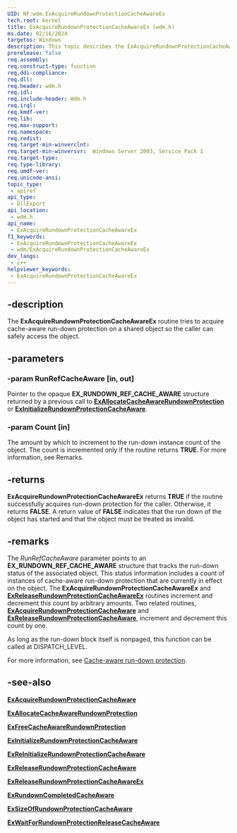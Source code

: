 ```yaml
---
UID: NF:wdm.ExAcquireRundownProtectionCacheAwareEx
tech.root: kernel
title: ExAcquireRundownProtectionCacheAwareEx (wdm.h)
ms.date: 02/16/2024
targetos: Windows
description: This topic describes the ExAcquireRundownProtectionCacheAwareEx function.
prerelease: false
req.assembly: 
req.construct-type: function
req.ddi-compliance: 
req.dll: 
req.header: wdm.h
req.idl: 
req.include-header: Wdm.h
req.irql: 
req.kmdf-ver: 
req.lib: 
req.max-support: 
req.namespace: 
req.redist: 
req.target-min-winverclnt:
req.target-min-winversvr:  Windows Server 2003, Service Pack 1
req.target-type: 
req.type-library: 
req.umdf-ver: 
req.unicode-ansi: 
topic_type:
 - apiref
api_type:
 - DllExport
api_location:
 - wdm.h
api_name:
 - ExAcquireRundownProtectionCacheAwareEx
f1_keywords:
 - ExAcquireRundownProtectionCacheAwareEx
 - wdm/ExAcquireRundownProtectionCacheAwareEx
dev_langs:
 - c++
helpviewer_keywords:
 - ExAcquireRundownProtectionCacheAwareEx
---
```


## -description

The **ExAcquireRundownProtectionCacheAwareEx** routine tries to acquire cache-aware run-down protection on a shared object so the caller can safely access the object.

## -parameters

### -param RunRefCacheAware [in, out]

Pointer to the opaque **EX_RUNDOWN_REF_CACHE_AWARE** structure returned by a previous call to [**ExAllocateCacheAwareRundownProtection**](./nf-wdm-exallocatecacheawarerundownprotection.md) or [**ExInitializeRundownProtectionCacheAware**](./nf-wdm-exinitializerundownprotectioncacheaware.md).

### -param Count [in]

The amount by which to increment to the run-down instance count of the object. The count is incremented only if the routine returns **TRUE**. For more information, see Remarks.

## -returns

**ExAcquireRundownProtectionCacheAwareEx** returns **TRUE** if the routine successfully acquires run-down protection for the caller. Otherwise, it returns **FALSE**. A return value of **FALSE** indicates that the run down of the object has started and that the object must be treated as invalid.

## -remarks

The *RunRefCacheAware* parameter points to an  **EX_RUNDOWN_REF_CACHE_AWARE** structure that tracks the run-down status of the associated object. This status information includes a count of instances of cache-aware run-down protection that are currently in effect on the object. The **ExAcquireRundownProtectionCacheAwareEx** and [**ExReleaseRundownProtectionCacheAwareEx**](./nf-wdm-exreleaserundownprotectioncacheawareex.md) routines increment and decrement this count by arbitrary amounts. Two related routines,  [**ExAcquireRundownProtectionCacheAware**](./nf-wdm-exacquirerundownprotectioncacheaware.md) and [**ExReleaseRundownProtectionCacheAware**](./nf-wdm-exreleaserundownprotectioncacheaware.md), increment and decrement this count by one.

As long as the run-down block itself is nonpaged, this function can be called at DISPATCH_LEVEL.

For more information, see [Cache-aware run-down protection](/windows-hardware/drivers/kernel/run-down-protection#cache-aware-run-down-protection).

## -see-also

[**ExAcquireRundownProtectionCacheAware**](./nf-wdm-exacquirerundownprotectioncacheaware.md)

[**ExAllocateCacheAwareRundownProtection**](./nf-wdm-exallocatecacheawarerundownprotection.md)

[**ExFreeCacheAwareRundownProtection**](./nf-wdm-exfreecacheawarerundownprotection.md)

[**ExInitializeRundownProtectionCacheAware**](./nf-wdm-exinitializerundownprotectioncacheaware.md)

[**ExReInitializeRundownProtectionCacheAware**](./nf-wdm-exreinitializerundownprotectioncacheaware.md)

[**ExReleaseRundownProtectionCacheAware**](./nf-wdm-exreleaserundownprotectioncacheaware.md)

[**ExReleaseRundownProtectionCacheAwareEx**](./nf-wdm-exreleaserundownprotectioncacheawareex.md)

[**ExRundownCompletedCacheAware**](./nf-wdm-exrundowncompletedcacheaware.md)

[**ExSizeOfRundownProtectionCacheAware**](./nf-wdm-exsizeofrundownprotectioncacheaware.md)

[**ExWaitForRundownProtectionReleaseCacheAware**](./nf-wdm-exwaitforrundownprotectionreleasecacheaware.md)
